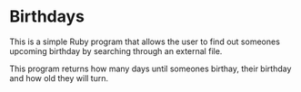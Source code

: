 # Birthdays

This is a simple Ruby program that allows the user to find out someones upcoming birthday by searching through an external file. 

This program returns how many days until someones birthay, their birthday and how old they will turn. 
